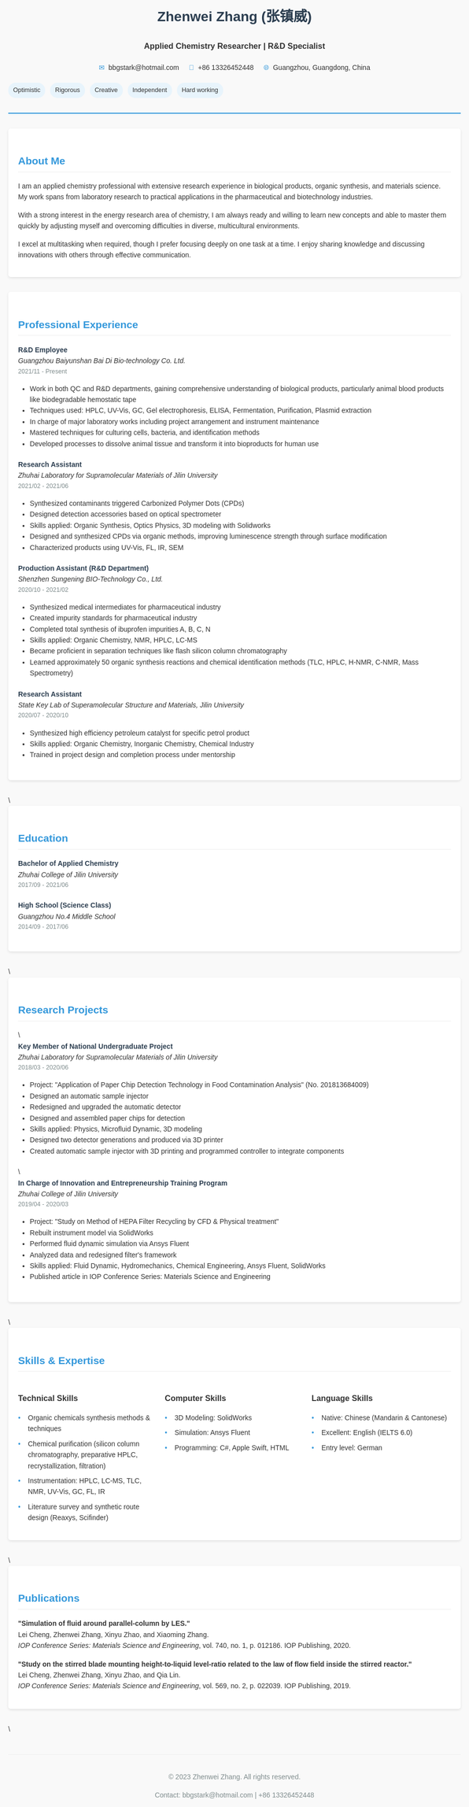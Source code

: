 <!DOCTYPE html>
<html lang="en">
<head>
    <meta charset="UTF-8">
    <meta name="viewport" content="width=device-width, initial-scale=1.0">
    <title>Zhenwei Zhang - Applied Chemistry Researcher</title>
    <style>
        body {
            font-family: 'Arial', sans-serif;
            line-height: 1.6;
            color: #333;
            max-width: 1000px;
            margin: 0 auto;
            padding: 20px;
            background-color: #f9f9f9;
        }
        header {
            text-align: center;
            padding: 30px 0;
            border-bottom: 2px solid #3498db;
            margin-bottom: 30px;
        }
        h1 {
            color: #2c3e50;
            margin-bottom: 5px;
        }
        h2 {
            color: #3498db;
            border-bottom: 1px solid #eee;
            padding-bottom: 5px;
        }
        .contact-info {
            display: flex;
            justify-content: center;
            flex-wrap: wrap;
            gap: 20px;
            margin: 20px 0;
        }
        .contact-item {
            display: flex;
            align-items: center;
        }
        .icon {
            margin-right: 8px;
            color: #3498db;
        }
        section {
            margin-bottom: 30px;
            background: white;
            padding: 20px;
            border-radius: 5px;
            box-shadow: 0 2px 5px rgba(0,0,0,0.1);
        }
        .experience-item, .education-item {
            margin-bottom: 20px;
        }
        .job-title, .degree {
            font-weight: bold;
            color: #2c3e50;
        }
        .company, .school {
            font-style: italic;
        }
        .date {
            color: #7f8c8d;
            font-size: 0.9em;
        }
        .skills-container {
            display: flex;
            flex-wrap: wrap;
            gap: 15px;
        }
        .skill-category {
            flex: 1;
            min-width: 250px;
        }
        .skill-list {
            list-style-type: none;
            padding: 0;
        }
        .skill-list li {
            margin-bottom: 8px;
            position: relative;
            padding-left: 20px;
        }
        .skill-list li:before {
            content: "•";
            color: #3498db;
            position: absolute;
            left: 0;
        }
        footer {
            text-align: center;
            margin-top: 40px;
            padding: 20px;
            border-top: 1px solid #eee;
            color: #7f8c8d;
        }
        .personality-traits {
            display: flex;
            flex-wrap: wrap;
            gap: 10px;
        }
        .trait {
            background: #e8f4fc;
            padding: 5px 10px;
            border-radius: 15px;
            font-size: 0.9em;
        }
        .publication {
            margin-bottom: 15px;
        }
        .pub-title {
            font-weight: bold;
        }
    </style>
</head>
<body>
    <header>
        <h1>Zhenwei Zhang (张镇威)</h1>
        <h3>Applied Chemistry Researcher | R&D Specialist</h3>
        <div class="contact-info">
            <div class="contact-item">
                <span class="icon">✉</span>
                <span>bbgstark@hotmail.com</span>
            </div>
            <div class="contact-item">
                <span class="icon">📱</span>
                <span>+86 13326452448</span>
            </div>
            <div class="contact-item">
                <span class="icon">🌐</span>
                <span>Guangzhou, Guangdong, China</span>
            </div>
        </div>
        <div class="personality-traits">
            <span class="trait">Optimistic</span>
            <span class="trait">Rigorous</span>
            <span class="trait">Creative</span>
            <span class="trait">Independent</span>
            <span class="trait">Hard working</span>
        </div>
    </header>
    <section id="about">
        <h2>About Me</h2>
        <p>I am an applied chemistry professional with extensive research experience in biological products, organic synthesis, and materials science. My work spans from laboratory research to practical applications in the pharmaceutical and biotechnology industries.</p>
        <p>With a strong interest in the energy research area of chemistry, I am always ready and willing to learn new concepts and able to master them quickly by adjusting myself and overcoming difficulties in diverse, multicultural environments.</p>
        <p>I excel at multitasking when required, though I prefer focusing deeply on one task at a time. I enjoy sharing knowledge and discussing innovations with others through effective communication.</p>
    </section>
    <section id="experience">
        <h2>Professional Experience</h2>      
        <div class="experience-item">
            <div class="job-title">R&D Employee</div>
            <div class="company">Guangzhou Baiyunshan Bai Di Bio-technology Co. Ltd.</div>
            <div class="date">2021/11 - Present</div>
            <ul>
                <li>Work in both QC and R&D departments, gaining comprehensive understanding of biological products, particularly animal blood products like biodegradable hemostatic tape</li>
                <li>Techniques used: HPLC, UV-Vis, GC, Gel electrophoresis, ELISA, Fermentation, Purification, Plasmid extraction</li>
                <li>In charge of major laboratory works including project arrangement and instrument maintenance</li>
                <li>Mastered techniques for culturing cells, bacteria, and identification methods</li>
                <li>Developed processes to dissolve animal tissue and transform it into bioproducts for human use</li>
            </ul>
        </div>      
     <div class="experience-item">
            <div class="job-title">Research Assistant</div>
            <div class="company">Zhuhai Laboratory for Supramolecular Materials of Jilin University</div>
            <div class="date">2021/02 - 2021/06</div>
            <ul>
                <li>Synthesized contaminants triggered Carbonized Polymer Dots (CPDs)</li>
                <li>Designed detection accessories based on optical spectrometer</li>
                <li>Skills applied: Organic Synthesis, Optics Physics, 3D modeling with Solidworks</li>
                <li>Designed and synthesized CPDs via organic methods, improving luminescence strength through surface modification</li>
                <li>Characterized products using UV-Vis, FL, IR, SEM</li>
            </ul>
        </div>   
        <div class="experience-item">
            <div class="job-title">Production Assistant (R&D Department)</div>
            <div class="company">Shenzhen Sungening BIO-Technology Co., Ltd.</div>
            <div class="date">2020/10 - 2021/02</div>
            <ul>
                <li>Synthesized medical intermediates for pharmaceutical industry</li>
                <li>Created impurity standards for pharmaceutical industry</li>
                <li>Completed total synthesis of ibuprofen impurities A, B, C, N</li>
                <li>Skills applied: Organic Chemistry, NMR, HPLC, LC-MS</li>
                <li>Became proficient in separation techniques like flash silicon column chromatography</li>
                <li>Learned approximately 50 organic synthesis reactions and chemical identification methods (TLC, HPLC, H-NMR, C-NMR, Mass Spectrometry)</li>
            </ul>
        </div>
        <div class="experience-item">
            <div class="job-title">Research Assistant</div>
            <div class="company">State Key Lab of Superamolecular Structure and Materials, Jilin University</div>
            <div class="date">2020/07 - 2020/10</div>
            <ul>
                <li>Synthesized high efficiency petroleum catalyst for specific petrol product</li>
                <li>Skills applied: Organic Chemistry, Inorganic Chemistry, Chemical Industry</li>
                <li>Trained in project design and completion process under mentorship</li>
            </ul>
        </div>
    </section>
\
    <section id="education">
        <h2>Education</h2>
        <div class="education-item">
            <div class="degree">Bachelor of Applied Chemistry</div>
            <div class="school">Zhuhai College of Jilin University</div>
            <div class="date">2017/09 - 2021/06</div>
        </div>
        <div class="education-item">
            <div class="degree">High School (Science Class)</div>
            <div class="school">Guangzhou No.4 Middle School</div>
            <div class="date">2014/09 - 2017/06</div>
        </div>
    </section>
\
    <section id="research-projects">
        <h2>Research Projects</h2>
        \
        <div class="experience-item">
            <div class="job-title">Key Member of National Undergraduate Project</div>
            <div class="company">Zhuhai Laboratory for Supramolecular Materials of Jilin University</div>
            <div class="date">2018/03 - 2020/06</div>
            <ul>
                <li>Project: "Application of Paper Chip Detection Technology in Food Contamination Analysis" (No. 201813684009)</li>
                <li>Designed an automatic sample injector</li>
                <li>Redesigned and upgraded the automatic detector</li>
                <li>Designed and assembled paper chips for detection</li>
                <li>Skills applied: Physics, Microfluid Dynamic, 3D modeling</li>
                <li>Designed two detector generations and produced via 3D printer</li>
                <li>Created automatic sample injector with 3D printing and programmed controller to integrate components</li>
            </ul>
        </div>
        \
        <div class="experience-item">
            <div class="job-title">In Charge of Innovation and Entrepreneurship Training Program</div>
            <div class="company">Zhuhai College of Jilin University</div>
            <div class="date">2019/04 - 2020/03</div>
            <ul>
                <li>Project: "Study on Method of HEPA Filter Recycling by CFD & Physical treatment"</li>
                <li>Rebuilt instrument model via SolidWorks</li>
                <li>Performed fluid dynamic simulation via Ansys Fluent</li>
                <li>Analyzed data and redesigned filter's framework</li>
                <li>Skills applied: Fluid Dynamic, Hydromechanics, Chemical Engineering, Ansys Fluent, SolidWorks</li>
                <li>Published article in IOP Conference Series: Materials Science and Engineering</li>
            </ul>
        </div>
    </section>
\
    <section id="skills">
        <h2>Skills & Expertise</h2>
        <div class="skills-container">
            <div class="skill-category">
                <h3>Technical Skills</h3>
                <ul class="skill-list">
                    <li>Organic chemicals synthesis methods & techniques</li>
                    <li>Chemical purification (silicon column chromatography, preparative HPLC, recrystallization, filtration)</li>
                    <li>Instrumentation: HPLC, LC-MS, TLC, NMR, UV-Vis, GC, FL, IR</li>
                    <li>Literature survey and synthetic route design (Reaxys, Scifinder)</li>
                </ul>
            </div>
            <div class="skill-category">
                <h3>Computer Skills</h3>
                <ul class="skill-list">
                    <li>3D Modeling: SolidWorks</li>
                    <li>Simulation: Ansys Fluent</li>
                    <li>Programming: C#, Apple Swift, HTML</li>
                </ul>
            </div>
            <div class="skill-category">
                <h3>Language Skills</h3>
                <ul class="skill-list">
                    <li>Native: Chinese (Mandarin & Cantonese)</li>
                    <li>Excellent: English (IELTS 6.0)</li>
                    <li>Entry level: German</li>
                </ul>
            </div>
        </div>
    </section>
\
    <section id="publications">
        <h2>Publications</h2>
        <div class="publication">
            <div class="pub-title">"Simulation of fluid around parallel-column by LES."</div>
            <div>Lei Cheng, Zhenwei Zhang, Xinyu Zhao, and Xiaoming Zhang.</div>
            <div><em>IOP Conference Series: Materials Science and Engineering</em>, vol. 740, no. 1, p. 012186. IOP Publishing, 2020.</div>
        </div>
        <div class="publication">
            <div class="pub-title">"Study on the stirred blade mounting height-to-liquid level-ratio related to the law of flow field inside the stirred reactor."</div>
            <div>Lei Cheng, Zhenwei Zhang, Xinyu Zhao, and Qia Lin.</div>
            <div><em>IOP Conference Series: Materials Science and Engineering</em>, vol. 569, no. 2, p. 022039. IOP Publishing, 2019.</div>
        </div>
    </section>
\
    <footer>
        <p>© 2023 Zhenwei Zhang. All rights reserved.</p>
        <p>Contact: bbgstark@hotmail.com | +86 13326452448</p>
    </footer>
</body>
</html>
